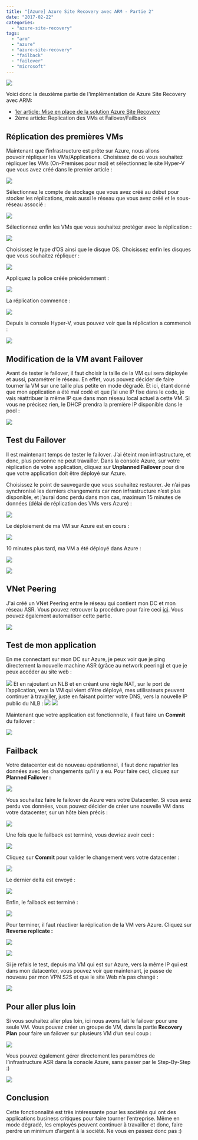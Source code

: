 ```yaml
---
title: "[Azure] Azure Site Recovery avec ARM - Partie 2"
date: "2017-02-22"
categories: 
  - "azure-site-recovery"
tags: 
  - "arm"
  - "azure"
  - "azure-site-recovery"
  - "failback"
  - "failover"
  - "microsoft"
---
```


[![](https://cloudyjourney.fr/wp-content/uploads/2018/01/ASRLogo.png)](https://cloudyjourney.fr/wp-content/uploads/2018/01/ASRLogo.png)

Voici donc la deuxième partie de l'implémentation de Azure Site Recovery avec ARM:

- [1er article: Mise en place de la solution Azure Site Recovery](https://cloudyjourney.fr/2017/02/21/azure-azure-site-recovery-avec-arm-partie-1/)
- 2ème article: Replication des VMs et Failover/Failback

## Réplication des premières VMs

Maintenant que l’infrastructure est prête sur Azure, nous allons pouvoir répliquer les VMs/Applications. Choisissez de où vous souhaitez répliquer les VMs (On-Premises pour moi) et sélectionnez le site Hyper-V que vous avez créé dans le premier article :

[![](https://cloudyjourney.fr/wp-content/uploads/2018/01/8244.Picture2.png)](https://cloudyjourney.fr/wp-content/uploads/2018/01/8244.Picture2.png)

Sélectionnez le compte de stockage que vous avez créé au début pour stocker les réplications, mais aussi le réseau que vous avez créé et le sous-réseau associé :

[![](https://cloudyjourney.fr/wp-content/uploads/2018/01/7128.Picture3.png)](https://cloudyjourney.fr/wp-content/uploads/2018/01/7128.Picture3.png)

Sélectionnez enfin les VMs que vous souhaitez protéger avec la réplication :

[![](https://cloudyjourney.fr/wp-content/uploads/2018/01/6685.Picture4.png)](https://cloudyjourney.fr/wp-content/uploads/2018/01/6685.Picture4.png)

Choisissez le type d’OS ainsi que le disque OS. Choisissez enfin les disques que vous souhaitez répliquer :

[![](https://cloudyjourney.fr/wp-content/uploads/2018/01/5518.Picture5.png)](https://cloudyjourney.fr/wp-content/uploads/2018/01/5518.Picture5.png)

Appliquez la police créée précédemment :

[![](https://cloudyjourney.fr/wp-content/uploads/2018/01/7360.Picture6.png)](https://cloudyjourney.fr/wp-content/uploads/2018/01/7360.Picture6.png)

La réplication commence :

[![](https://cloudyjourney.fr/wp-content/uploads/2018/01/3364.Picture7.png)](https://cloudyjourney.fr/wp-content/uploads/2018/01/3364.Picture7.png)

Depuis la console Hyper-V, vous pouvez voir que la réplication a commencé :

[![](https://cloudyjourney.fr/wp-content/uploads/2018/01/8055.Picture8.png)](https://cloudyjourney.fr/wp-content/uploads/2018/01/8055.Picture8.png)

## Modification de la VM avant Failover

Avant de tester le failover, il faut choisir la taille de la VM qui sera déployée et aussi, paramétrer le réseau. En effet, vous pouvez décider de faire tourner la VM sur une taille plus petite en mode dégradé. Et ici, étant donné que mon application a été mal codé et que j’ai une IP fixe dans le code, je vais réattribuer la même IP que dans mon réseau local actuel à cette VM. Si vous ne précisez rien, le DHCP prendra la première IP disponible dans le pool :

[![](https://cloudyjourney.fr/wp-content/uploads/2018/01/1207.Picture9.png)](https://cloudyjourney.fr/wp-content/uploads/2018/01/1207.Picture9.png)

## Test du Failover

Il est maintenant temps de tester le failover. J’ai éteint mon infrastructure, et donc, plus personne ne peut travailler. Dans la console Azure, sur votre réplication de votre application, cliquez sur **Unplanned Failover** pour dire que votre application doit être déployé sur Azure.

Choisissez le point de sauvegarde que vous souhaitez restaurer. Je n’ai pas synchronisé les derniers changements car mon infrastructure n’est plus disponible, et j’aurai donc perdu dans mon cas, maximum 15 minutes de données (délai de réplication des VMs vers Azure) :

[![](https://cloudyjourney.fr/wp-content/uploads/2018/01/8231.Picture10.png)](https://cloudyjourney.fr/wp-content/uploads/2018/01/8231.Picture10.png)

Le déploiement de ma VM sur Azure est en cours :

[![](https://cloudyjourney.fr/wp-content/uploads/2018/01/2110.Picture11.png)](https://cloudyjourney.fr/wp-content/uploads/2018/01/2110.Picture11.png)

10 minutes plus tard, ma VM a été déployé dans Azure :

[![](https://cloudyjourney.fr/wp-content/uploads/2018/01/4682.Picture12.png)](https://cloudyjourney.fr/wp-content/uploads/2018/01/4682.Picture12.png)

[![](https://cloudyjourney.fr/wp-content/uploads/2018/01/3146.Picture13.png)](https://cloudyjourney.fr/wp-content/uploads/2018/01/3146.Picture13.png)

## VNet Peering

J'ai créé un VNet Peering entre le réseau qui contient mon DC et mon réseau ASR. Vous pouvez retrouver la procédure pour faire ceci [ici](https://cloudyjourney.fr/2016/12/20/azure-network-peering/). Vous pouvez également automatiser cette partie.

[![](https://cloudyjourney.fr/wp-content/uploads/2018/01/5315.Picture14.png)](https://cloudyjourney.fr/wp-content/uploads/2018/01/5315.Picture14.png)

## Test de mon application

En me connectant sur mon DC sur Azure, je peux voir que je ping directement la nouvelle machine ASR (grâce au network peering) et que je peux accéder au site web :

[![](https://cloudyjourney.fr/wp-content/uploads/2018/01/0675.Picture15.png)](https://cloudyjourney.fr/wp-content/uploads/2018/01/0675.Picture15.png) [ ](https://cloudyjourney.fr/wp-content/uploads/2018/01/2110.Picture11.png) Et en rajoutant un NLB et en créant une règle NAT, sur le port de l’application, vers la VM qui vient d’être déployé, mes utilisateurs peuvent continuer à travailler, juste en faisant pointer votre DNS, vers la nouvelle IP public du NLB : [](https://cloudyjourney.fr/wp-content/uploads/2018/01/5315.Picture14.png) [ ](https://cloudyjourney.fr/wp-content/uploads/2018/01/8231.Picture10.png) [![](https://cloudyjourney.fr/wp-content/uploads/2018/01/8508.Picture16.png)](https://cloudyjourney.fr/wp-content/uploads/2018/01/8508.Picture16.png) [![](https://cloudyjourney.fr/wp-content/uploads/2018/01/pastedimage1487674762170v2.png)](https://cloudyjourney.fr/wp-content/uploads/2018/01/pastedimage1487674762170v2.png)

Maintenant que votre application est fonctionnelle, il faut faire un **Commit** du failover :

[![](https://cloudyjourney.fr/wp-content/uploads/2018/01/Picture18.png)](https://cloudyjourney.fr/wp-content/uploads/2018/01/Picture18.png)

## Failback

Votre datacenter est de nouveau opérationnel, il faut donc rapatrier les données avec les changements qu’il y a eu. Pour faire ceci, cliquez sur **Planned Failover :**

[![](https://cloudyjourney.fr/wp-content/uploads/2018/01/Picture19.png)](https://cloudyjourney.fr/wp-content/uploads/2018/01/Picture19.png)

Vous souhaitez faire le failover de Azure vers votre Datacenter. Si vous avez perdu vos données, vous pouvez décider de créer une nouvelle VM dans votre datacenter, sur un hôte bien précis :

[![](https://cloudyjourney.fr/wp-content/uploads/2018/01/Picture20.png)](https://cloudyjourney.fr/wp-content/uploads/2018/01/Picture20.png)

Une fois que le failback est terminé, vous devriez avoir ceci :

[![](https://cloudyjourney.fr/wp-content/uploads/2018/01/Picture21.png)](https://cloudyjourney.fr/wp-content/uploads/2018/01/Picture21.png)

Cliquez sur **Commit** pour valider le changement vers votre datacenter :

[![](https://cloudyjourney.fr/wp-content/uploads/2018/01/Picture22.png)](https://cloudyjourney.fr/wp-content/uploads/2018/01/Picture22.png)

Le dernier delta est envoyé :

[![](https://cloudyjourney.fr/wp-content/uploads/2018/01/Picture23.png)](https://cloudyjourney.fr/wp-content/uploads/2018/01/Picture23.png)

Enfin, le failback est terminé :

[![](https://cloudyjourney.fr/wp-content/uploads/2018/01/Picture24.png)](https://cloudyjourney.fr/wp-content/uploads/2018/01/Picture24.png)

Pour terminer, il faut réactiver la réplication de la VM vers Azure. Cliquez sur **Reverse replicate :**

[![](https://cloudyjourney.fr/wp-content/uploads/2018/01/Picture25.png)](https://cloudyjourney.fr/wp-content/uploads/2018/01/Picture25.png)

[![](https://cloudyjourney.fr/wp-content/uploads/2018/01/pastedimage1487675065873v3.png)](https://cloudyjourney.fr/wp-content/uploads/2018/01/pastedimage1487675065873v3.png)

Si je refais le test, depuis ma VM qui est sur Azure, vers la même IP qui est dans mon datacenter, vous pouvez voir que maintenant, je passe de nouveau par mon VPN S2S et que le site Web n’a pas changé :

[](https://cloudyjourney.fr/wp-content/uploads/2018/01/pastedimage1487675065873v3.png)[![](https://cloudyjourney.fr/wp-content/uploads/2018/01/pastedimage1487675073745v4.png)](https://cloudyjourney.fr/wp-content/uploads/2018/01/pastedimage1487675073745v4.png)

## Pour aller plus loin

Si vous souhaitez aller plus loin, ici nous avons fait le failover pour une seule VM. Vous pouvez créer un groupe de VM, dans la partie **Recovery Plan** pour faire un failover sur plusieurs VM d’un seul coup :

[![](https://cloudyjourney.fr/wp-content/uploads/2018/01/Picture28.png)](https://cloudyjourney.fr/wp-content/uploads/2018/01/Picture28.png)

Vous pouvez également gérer directement les paramètres de l’infrastructure ASR dans la console Azure, sans passer par le Step-By-Step :)

[![](https://cloudyjourney.fr/wp-content/uploads/2018/01/Picture29.png)](https://cloudyjourney.fr/wp-content/uploads/2018/01/Picture29.png)

## Conclusion

Cette fonctionnalité est très intéressante pour les sociétés qui ont des applications business critiques pour faire tourner l’entreprise. Même en mode dégradé, les employés peuvent continuer à travailler et donc, faire perdre un minimum d’argent à la société. Ne vous en passez donc pas :)
